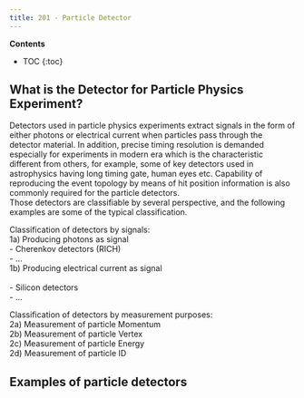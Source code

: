 ```yaml
---
title: 201 - Particle Detector  
---
```


**Contents**
* TOC
{:toc}

## What is the Detector for Particle Physics Experiment?
Detectors used in particle physics experiments extract signals in the
form of either photons or electrical current when particles pass through the detector material.
In addition, precise timing resolution is demanded especially for experiments in modern era
which is the characteristic different from others, for example,  some of key detectors
used in astrophysics having long timing gate, human eyes etc.
Capability of reproducing the event topology by means of hit position information
is also commonly required for the particle detectors.   <br>
Those detectors are classifiable by several perspective, and the following examples are some of the typical classification. <br>


Classification of detectors by signals:          <br>
1a) Producing photons as signal             <br>
    - Cherenkov detectors (RICH)            <br>
    - ...                                   <br>
1b) Producing electrical current as signal  <br>  
    - Silicon detectors                     <br>
    - ...                                   <br>

Classification of detectors by measurement purposes:   <br>
2a) Measurement of particle Momentum  <br>
2b) Measurement of particle Vertex    <br>
2c) Measurement of particle Energy    <br>
2d) Measurement of particle ID        <br>  


## Examples of particle detectors
